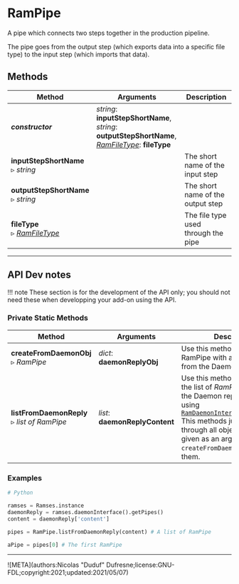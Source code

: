 # RamPipe

A pipe which connects two steps together in the production pipeline.

The pipe goes from the output step (which exports data into a specific file type) to the input step (which imports that data).

## Methods

| Method | Arguments | Description |
| --- | --- | --- |
| ***constructor*** | *string*: **inputStepShortName**,<br />*string*: **outputStepShortName**,<br />*[RamFileType](ram_filetype.md)*: **fileType** | |
| **inputStepShortName**<br />▹ *string* | | The short name of the input step |
| **outputStepShortName**<br />▹ *string* | | The short name of the output step |
| **fileType**<br />▹ *[RamFileType](ram_filetype.md)* | | The file type used through the pipe |

____

## API Dev notes

!!! note
    These section is for the development of the API only; you should not need these when developping your add-on using the API.

### Private Static Methods

| Method | Arguments | Description |
| --- | --- | --- |
| **createFromDaemonObj**<br />▹ *RamPipe* | *dict*: **daemonReplyObj** | Use this method to construct a RamPipe with an object got from the Daemon |
| **listFromDaemonReply**<br />▹ *list of RamPipe* | *list*: **daemonReplyContent** | Use this method to construct the list of *RamPipe* got from the Daemon reply content using [`RamDaemonInterface.getPipes()`](ram_daemon_interface.md)<br />This methods just loops through all objects in the list given as an argument, and use `createFromDaemonObj(obj)` on them. |

### Examples

```py
# Python

ramses = Ramses.instance
daemonReply = ramses.daemonInterface().getPipes()
content = daemonReply['content']

pipes = RamPipe.listFromDaemonReply(content) # A list of RamPipe

aPipe = pipes[0] # The first RamPipe
```

____

![META](authors:Nicolas "Duduf" Dufresne;license:GNU-FDL;copyright:2021;updated:2021/05/07)